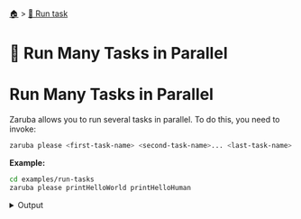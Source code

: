 <!--startTocHeader-->
[🏠](../README.md) > [🏃 Run task](README.md)
# 🍻 Run Many Tasks in Parallel
<!--endTocHeader-->

# Run Many Tasks in Parallel

Zaruba allows you to run several tasks in parallel. To do this, you need to invoke:

```bash
zaruba please <first-task-name> <second-task-name>... <last-task-name>
```

__Example:__

<!--startCode-->
```bash
cd examples/run-tasks
zaruba please printHelloWorld printHelloHuman
```
 
<details>
<summary>Output</summary>
 
```````
Job Starting...
 Elapsed Time: 1.478µs
 Current Time: 07:44:58
  Run  'printHelloWorld' command on /home/gofrendi/zaruba/docs/examples/run-tasks
  Run  'printHelloHuman' command on /home/gofrendi/zaruba/docs/examples/run-tasks
   printHelloHuman       07:44:58.173 hello human
   printHelloWorld       07:44:58.173 hello world
  Successfully running  'printHelloWorld' command
  Successfully running  'printHelloHuman' command
  Job Running...
 Elapsed Time: 102.037512ms
 Current Time: 07:44:58
  
  Job Complete!!! 
  Terminating
  Job Ended...
 Elapsed Time: 213.770702ms
 Current Time: 07:44:58
zaruba please printHelloWorld printHelloHuman
```````
</details>
<!--endCode-->


<!--startTocSubTopic-->
<!--endTocSubTopic-->